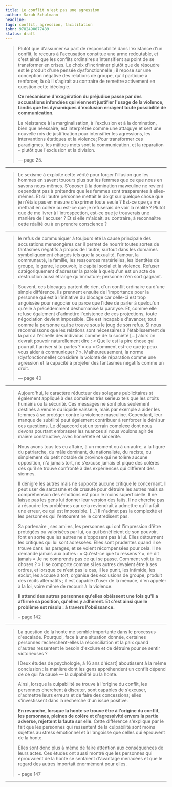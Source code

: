 ```yaml
---
title: Le conflit n'est pas une agression
author: Sarah Schulmann
headline: 
tags: conflit, agression, facilitation
isbn: 9782490077489
status: draft
---
```


> Plutôt que d'assumer sa part de responsabilité dans l'existance d'un conflit, le recours à l'accusation constitue une arme redoutable, et c'est ainsi que les conflits ordinaires s'intensifient au point de se transformer en crises.
> Le choix d'incriminer plutôt que de résoudre est le produit d'une pensée dysfonctionnelle ; il repose sur une conception négative des relations de groupe, qu'il participe à renforcer, là où il s'agirait au contraire de remettre activement en question cette idéologie.
> 
> **Ce mécanisme d'exagération du préjudice passe par des accusations infondées qui viennent justifier l'usage de la violence, tandis que les dynamiques d'exclusion enrayent toute possibilité de communication.**
> 
> La résistance à la marginalisation, à l'exclusion et à la domination, bien que néessaire, est interprétée comme une attaquye et sert une nouvelle rois de justification pour intensifier les agressions, les intervantions étatiques et la violence; Pour transformer ces paradigmes, les mâitres mots sont la communication, et la réparation - plutôt que l'exclusion et la division.
> 
> — page 25.

---

> Le sexisme à exploité cette vérité pour forger l'illusion que les hommes en savent touours plus sur les femmes que ce que nous en savons nous-mêmes. S'oposer à la domination mawculine ne revient cependant pas à prétendre que les femmes sont trasparentes à elles-mêmes. Et si l'autre personne mettait le doigt sur quelque chose que je n'étais pas en mesure d'exprimer toute seule ? Est-ce que ça me mettrait en colère ou est-ce que je refuserais de voir la réalité ? Plutôt que de me livrer à l'introspection, est-ce que je trouverais une manière de l'accuser ? Et si elle m'aidait, au contraire, à reconnaître cette réalité ou à en prendre conscience ?

---

> le refus de communiquer à toujours été la cause principale des accusations mensongères car il permet de nourrir toutes sortes de fantasmes négatifs à propos de l'autre, surtout dans les domaines symboliquement chargés tels que la sexualité, l'amour, la communauté, la famille, les ressources matérielles, les identités de groupe, le genre, le pouvoir, le capital social et la violence.
> Refuser catégoriquement d'adresser la parole à quelqu'un est un acte de destruction aussi étrange qu'immature; personne n'en sort gagnant.

> Souvent, ces blocages partent de rien, d'un conflit ordinaire ou d'une simple différence. Ils prennent ensuite de l'importance pour la personne qui est à l'initiative du blocage car celle-ci est trop angoissée pour négocier ou parce que l'idée de parler à quelqu'un qu'elle à précédemment déshumanisé la paralyse. Et, comme elle refuse également d'admettre l'existence de ces projections, toute négociation devient impossible. Elle est incapable d'avancer, tout comme la personne qui se trouve sous le joug de son refus. Si nous reconnaissons que les relations sont nécessaires à l'établissement de la paix à l'échelle des individus comme de la société [...] alors on devrait pouvoir naturellement dire : « Quelle est la pire chose qui pourrait t'arriver si tu parles ? » ou « Comment est-ce que je peux vous aider à communiquer ? ». Malheureusement, la norme (dysfonctionnelle) considère la volonté de réparation comme une agression et la capacité à projeter des fantasmes négatifs comme un droit.
>
> — page 40

---

> Aujourd'hui, le caractère réducteur des solagans publicitaires st également appliqué à des domaines très sérieux tels que les droits humains ou la sécurité. Ces messages ne sont plus seulement destinés à vendre du liquide vaisselle, mais par exemple à aider les femmes à se protéger contre la violence masculine. Cependant, leur manque de subtilité peut également contribuer à renforcer le déni sur ces questions. Le désaccord est un terrain complexe dont nous devons pourtant embrasser les nuances si nous voulons agir de maière constructive, avec honnêteté et sincérité.

> 	Nous avons tous·tes eu affaire, à un moment ou à un autre, à la figure du patriarche, du mâle dominant, du nationaliste, du raciste, ou simplement du petit notable de province qui ne tolère aucune opposition, n'a jamais tort, ne s'excuse jamais et pique des colères dès qu'il se trouve confronté à des expériences qui diffèrent des siennes. 
> 	
> Il dénigre les autres mais ne supporte aucune critique le concernant. Il peut user de sarcasme et de cruauté pour détruire les autres mais sa compréhension des émotions est pour le moins superficielle. Il ne laisse pas les gens lui donner leur version des faits. Il ne cherche pas à résoudre les problèmes car cela reviendrait à admettre qu'il a fait une erreur, ce qui est impossible. [...] Il n'admet pas la complexité et les personnes qui l'entourent ne le contredisent pas. 
> 
> Sa partenaire , ses ami·es, les personnes qui ont l'impression d'être protégées ou valorisées par lui, ou qui bénéficient de son pouvoir, font en sorte que les autres ne s'opposent pas à lui. Elles détournent les critiques qui lui sont adressées. Elles sont prudentes quand il se trouve dans les parages, et se voient récompensées pour cela. Il ne demande jamais aux autres : « Qu'est-ce que tu ressens ? », ne dit jamais « Je ne comprends pas ce qui se passe. Comment voit tu les choses ? » Il se comporte comme si les autres devaient être à ses ordres, et lorsque ce n'est pas le cas, il les punit, les intimide, les exclut, les accuse à tort, organise des exclusions de groupe, produit des récits alternatifs ; il est capable d'user de la menace, d'en appeler à la loi, voire même de recourir à la violence.
> 	
> **Il attend des autres personnes qu'elles obéissent une fois qu'il a affirmé sa position, qu'elles y adhèrent. Et c'est ainsi que le problème est résolu : à travers l'obéissance.**
> 
> 	– page 142

---

> La question de la honte me semble importante dans le processus d'escalade. Pourquoi, face à une situation donnée, certaines personnes recherchent-elles la réconciliation et la paix quand d'autres ressentent le besoin d'exclure et de détruire pour se sentir victorieuses ?
> 
> [Deux études de psychologie, à 16 ans d'écart] aboutissent à la même conclusion : la manière dont les gens appréhendent un conflit dépend de ce qui l'a causé — la culpabilité ou la honte.
> 
> Ainsi, lorsque la culpabilité se trouve à l'origine du conflit, les personnes cherchent à discuter, sont capables de s'excuser, d'admettre leurs erreurs et de faire des concessions; elles s'investissent dans la recherche d'un issue positive. 
> 
> **En revanche, lorsque la honte se trouve être à l'origine du conflit, les personnes, pleines de colère et d'agressivité envers la partie adverse, rejettent la faute sur elle**. Cette différence s'explique par le fait que les personnes qui ressentent de la culpabilité sont moins sujettes au stress émotionnel et à l'angoisse que celles qui éprouvent de la honte.
> 
> Elles sont donc plus à même de faire attention aux conséquences de leurs actes. Ces études ont aussi montré que les personnes qui éprouvaient de la honte se sentaient d'avantage menacées et que le regard des autres importait énormément pour elles.
> 
> – page 147


---